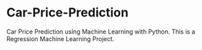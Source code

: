 # Car-Price-Prediction
Car Price Prediction using Machine Learning with Python.  This is a Regression Machine Learning Project.
